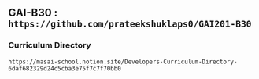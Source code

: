 ## GAI-B30 : `https://github.com/prateekshuklaps0/GAI201-B30`

### Curriculum Directory

```
https://masai-school.notion.site/Developers-Curriculum-Directory-6daf682329d24c5cba3e75f7c7f70bb0
```
